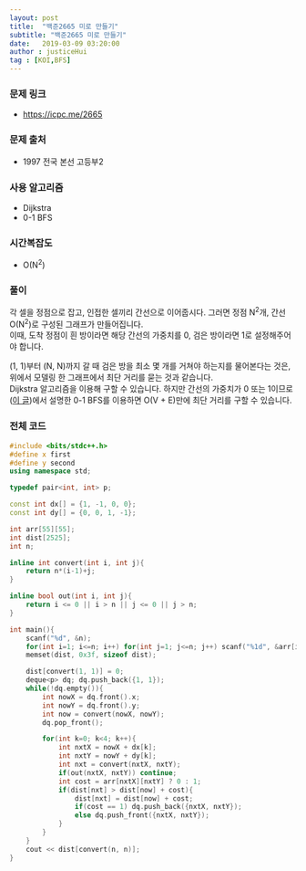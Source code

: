 ```yaml
---
layout: post
title:  "백준2665 미로 만들기"
subtitle: "백준2665 미로 만들기"
date:   2019-03-09 03:20:00
author : justiceHui
tag : [KOI,BFS]
---
```


### 문제 링크
* https://icpc.me/2665

### 문제 출처
* 1997 전국 본선 고등부2

### 사용 알고리즘
* Dijkstra
* 0-1 BFS

### 시간복잡도
* O(N<sup>2</sup>)

### 풀이
각 셀을 정점으로 잡고, 인접한 셀끼리 간선으로 이어줍시다. 그러면 정점 N<sup>2</sup>개, 간선 O(N<sup>2</sup>)로 구성된 그래프가 만들어집니다.<Br>
이때, 도착 정점이 흰 방이라면 해당 간선의 가중치를 0, 검은 방이라면 1로 설정해주어야 합니다.

(1, 1)부터 (N, N)까지 갈 때 검은 방을 최소 몇 개를 거쳐야 하는지를 물어본다는 것은, 위에서 모델링 한 그래프에서 최단 거리를 묻는 것과 같습니다.<br>
Dijkstra 알고리즘을 이용해 구할 수 있습니다. 하지만 간선의 가중치가 0 또는 1이므로 (<a href = "https://justicehui.github.io/2018/08/30/%EA%B7%B8%EB%9E%98%ED%94%849/">이 글</a>)에서 설명한 0-1 BFS를 이용하면 O(V + E)만에 최단 거리를 구할 수 있습니다.

### 전체 코드
```cpp
#include <bits/stdc++.h>
#define x first
#define y second
using namespace std;

typedef pair<int, int> p;

const int dx[] = {1, -1, 0, 0};
const int dy[] = {0, 0, 1, -1};

int arr[55][55];
int dist[2525];
int n;

inline int convert(int i, int j){
	return n*(i-1)+j;
}

inline bool out(int i, int j){
	return i <= 0 || i > n || j <= 0 || j > n;
}

int main(){
	scanf("%d", &n);
	for(int i=1; i<=n; i++) for(int j=1; j<=n; j++) scanf("%1d", &arr[i][j]);
	memset(dist, 0x3f, sizeof dist);

	dist[convert(1, 1)] = 0;
	deque<p> dq; dq.push_back({1, 1});
	while(!dq.empty()){
		int nowX = dq.front().x;
		int nowY = dq.front().y;
		int now = convert(nowX, nowY);
		dq.pop_front();

		for(int k=0; k<4; k++){
			int nxtX = nowX + dx[k];
			int nxtY = nowY + dy[k];
			int nxt = convert(nxtX, nxtY);
			if(out(nxtX, nxtY)) continue;
			int cost = arr[nxtX][nxtY] ? 0 : 1;
			if(dist[nxt] > dist[now] + cost){
				dist[nxt] = dist[now] + cost;
				if(cost == 1) dq.push_back({nxtX, nxtY});
				else dq.push_front({nxtX, nxtY});
			}
		}
	}
	cout << dist[convert(n, n)];
}
```
